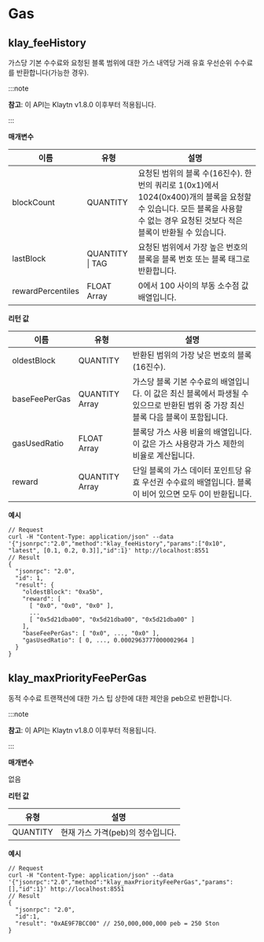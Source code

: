# Gas

## klay_feeHistory<a id="klay_feehistory"></a>

가스당 기본 수수료와 요청된 블록 범위에 대한 가스 내역당 거래 유효 우선순위 수수료를 반환합니다(가능한 경우).

:::note

**참고**: 이 API는 Klaytn v1.8.0 이후부터 적용됩니다.

:::

**매개변수**

| 이름 | 유형 | 설명
|--------------------|---------------------|------------------------------------------------------------------------------------------------------------------------------------------------------------------------------------------------------------------------------|
| blockCount | QUANTITY | 요청된 범위의 블록 수(16진수). 한 번의 쿼리로 1(0x1)에서 1024(0x400)개의 블록을 요청할 수 있습니다. 모든 블록을 사용할 수 없는 경우 요청된 것보다 적은 블록이 반환될 수 있습니다.  |
| lastBlock | QUANTITY &#124; TAG | 요청된 범위에서 가장 높은 번호의 블록을 블록 번호 또는 블록 태그로 반환합니다.
| rewardPercentiles | FLOAT Array | 0에서 100 사이의 부동 소수점 값 배열입니다.


**리턴 값**

| 이름 | 유형 | 설명
|---------------|-------------------|--------------------------------------------------------------------------------------------------------------------------------------------------------------------|
| oldestBlock | QUANTITY | 반환된 범위의 가장 낮은 번호의 블록(16진수).                                                                                       |
| baseFeePerGas | QUANTITY Array | 가스당 블록 기본 수수료의 배열입니다. 이 값은 최신 블록에서 파생될 수 있으므로 반환된 범위 중 가장 최신 블록 다음 블록이 포함됩니다. |
| gasUsedRatio | FLOAT Array | 블록당 가스 사용 비율의 배열입니다. 이 값은 가스 사용량과 가스 제한의 비율로 계산됩니다.                                                                      |
| reward | QUANTITY Array | 단일 블록의 가스 데이터 포인트당 유효 우선권 수수료의 배열입니다. 블록이 비어 있으면 모두 0이 반환됩니다.                                         |


**예시**

```shell
// Request
curl -H "Content-Type: application/json" --data '{"jsonrpc":"2.0","method":"klay_feeHistory","params":["0x10", "latest", [0.1, 0.2, 0.3]],"id":1}' http://localhost:8551
// Result
{
  "jsonrpc": "2.0",
  "id": 1,
  "result": {
    "oldestBlock": "0xa5b",
    "reward": [
      [ "0x0", "0x0", "0x0" ],
      ...
      [ "0x5d21dba00", "0x5d21dba00", "0x5d21dba00" ]
    ],
    "baseFeePerGas": [ "0x0", ..., "0x0" ],
    "gasUsedRatio": [ 0, ..., 0.0002963777000002964 ]
  }
}
```


## klay_maxPriorityFeePerGas <a id="klay_maxpriorityfeepergas"></a>

동적 수수료 트랜잭션에 대한 가스 팁 상한에 대한 제안을 peb으로 반환합니다.

:::note

**참고**: 이 API는 Klaytn v1.8.0 이후부터 적용됩니다.

:::

**매개변수**

없음

**리턴 값**

| 유형 | 설명
|------------|--------------------------------------------|
| QUANTITY | 현재 가스 가격(peb)의 정수입니다.   |

**예시**

```shell
// Request
curl -H "Content-Type: application/json" --data '{"jsonrpc":"2.0","method":"klay_maxPriorityFeePerGas","params":[],"id":1}' http://localhost:8551
// Result
{
  "jsonrpc": "2.0",
  "id":1,
  "result": "0xAE9F7BCC00" // 250,000,000,000 peb = 250 Ston
}
```


